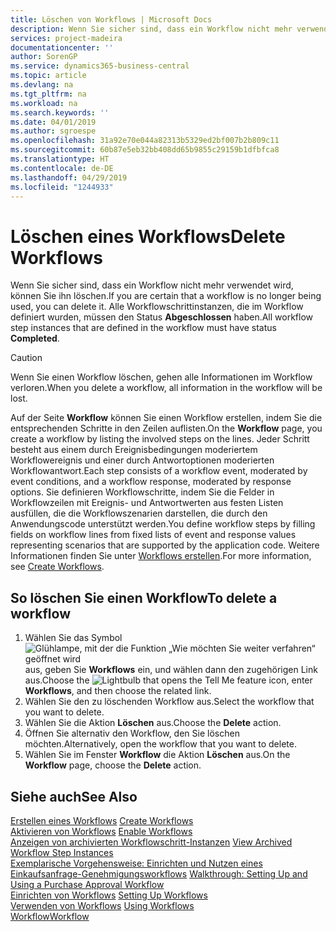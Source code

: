 ```yaml
---
title: Löschen von Workflows | Microsoft Docs
description: Wenn Sie sicher sind, dass ein Workflow nicht mehr verwendet wird, können Sie ihn löschen. Alle Workflowschrittinstanzen, die im Workflow definiert wurden, müssen den Status **Abgeschlossen** haben.
services: project-madeira
documentationcenter: ''
author: SorenGP
ms.service: dynamics365-business-central
ms.topic: article
ms.devlang: na
ms.tgt_pltfrm: na
ms.workload: na
ms.search.keywords: ''
ms.date: 04/01/2019
ms.author: sgroespe
ms.openlocfilehash: 31a92e70e044a82313b5329ed2bf007b2b809c11
ms.sourcegitcommit: 60b87e5eb32bb408dd65b9855c29159b1dfbfca8
ms.translationtype: HT
ms.contentlocale: de-DE
ms.lasthandoff: 04/29/2019
ms.locfileid: "1244933"
---
```

# <a name="delete-workflows"></a><span data-ttu-id="a1675-104">Löschen eines Workflows</span><span class="sxs-lookup"><span data-stu-id="a1675-104">Delete Workflows</span></span>
<span data-ttu-id="a1675-105">Wenn Sie sicher sind, dass ein Workflow nicht mehr verwendet wird, können Sie ihn löschen.</span><span class="sxs-lookup"><span data-stu-id="a1675-105">If you are certain that a workflow is no longer being used, you can delete it.</span></span> <span data-ttu-id="a1675-106">Alle Workflowschrittinstanzen, die im Workflow definiert wurden, müssen den Status **Abgeschlossen** haben.</span><span class="sxs-lookup"><span data-stu-id="a1675-106">All workflow step instances that are defined in the workflow must have status **Completed**.</span></span>  

> [!CAUTION]  
>  <span data-ttu-id="a1675-107">Wenn Sie einen Workflow löschen, gehen alle Informationen im Workflow verloren.</span><span class="sxs-lookup"><span data-stu-id="a1675-107">When you delete a workflow, all information in the workflow will be lost.</span></span>  

 <span data-ttu-id="a1675-108">Auf der Seite **Workflow** können Sie einen Workflow erstellen, indem Sie die entsprechenden Schritte in den Zeilen auflisten.</span><span class="sxs-lookup"><span data-stu-id="a1675-108">On the **Workflow** page, you create a workflow by listing the involved steps on the lines.</span></span> <span data-ttu-id="a1675-109">Jeder Schritt besteht aus einem durch Ereignisbedingungen moderiertem Workflowereignis und einer durch Antwortoptionen moderierten Workflowantwort.</span><span class="sxs-lookup"><span data-stu-id="a1675-109">Each step consists of a workflow event, moderated by event conditions, and a workflow response, moderated by response options.</span></span> <span data-ttu-id="a1675-110">Sie definieren Workflowschritte, indem Sie die Felder in Workflowzeilen mit Ereignis- und Antwortwerten aus festen Listen ausfüllen, die die Workflowszenarien darstellen, die durch den Anwendungscode unterstützt werden.</span><span class="sxs-lookup"><span data-stu-id="a1675-110">You define workflow steps by filling fields on workflow lines from fixed lists of event and response values representing scenarios that are supported by the application code.</span></span> <span data-ttu-id="a1675-111">Weitere Informationen finden Sie unter [Workflows erstellen](across-how-to-create-workflows.md).</span><span class="sxs-lookup"><span data-stu-id="a1675-111">For more information, see [Create Workflows](across-how-to-create-workflows.md).</span></span>  

## <a name="to-delete-a-workflow"></a><span data-ttu-id="a1675-112">So löschen Sie einen Workflow</span><span class="sxs-lookup"><span data-stu-id="a1675-112">To delete a workflow</span></span>  
1.  <span data-ttu-id="a1675-113">Wählen Sie das Symbol ![Glühlampe, mit der die Funktion „Wie möchten Sie weiter verfahren“ geöffnet wird](media/ui-search/search_small.png "Wie möchten Sie weiter verfahren?") aus, geben Sie **Workflows** ein, und wählen dann den zugehörigen Link aus.</span><span class="sxs-lookup"><span data-stu-id="a1675-113">Choose the ![Lightbulb that opens the Tell Me feature](media/ui-search/search_small.png "Tell me what you want to do") icon, enter **Workflows**, and then choose the related link.</span></span>  
2.  <span data-ttu-id="a1675-114">Wählen Sie den zu löschenden Workflow aus.</span><span class="sxs-lookup"><span data-stu-id="a1675-114">Select the workflow that you want to delete.</span></span>  
3.  <span data-ttu-id="a1675-115">Wählen Sie die Aktion **Löschen** aus.</span><span class="sxs-lookup"><span data-stu-id="a1675-115">Choose the **Delete** action.</span></span>  
4.  <span data-ttu-id="a1675-116">Öffnen Sie alternativ den Workflow, den Sie löschen möchten.</span><span class="sxs-lookup"><span data-stu-id="a1675-116">Alternatively, open the workflow that you want to delete.</span></span>  
5.  <span data-ttu-id="a1675-117">Wählen Sie im Fenster **Workflow** die Aktion **Löschen** aus.</span><span class="sxs-lookup"><span data-stu-id="a1675-117">On the **Workflow** page, choose the **Delete** action.</span></span>  

## <a name="see-also"></a><span data-ttu-id="a1675-118">Siehe auch</span><span class="sxs-lookup"><span data-stu-id="a1675-118">See Also</span></span>  
 <span data-ttu-id="a1675-119">[Erstellen eines Workflows](across-how-to-create-workflows.md) </span><span class="sxs-lookup"><span data-stu-id="a1675-119">[Create Workflows](across-how-to-create-workflows.md) </span></span>  
 <span data-ttu-id="a1675-120">[Aktivieren von Workflows](across-how-to-enable-workflows.md) </span><span class="sxs-lookup"><span data-stu-id="a1675-120">[Enable Workflows](across-how-to-enable-workflows.md) </span></span>  
 <span data-ttu-id="a1675-121">[Anzeigen von archivierten Workflowschritt-Instanzen](across-how-to-view-archived-workflow-step-instances.md) </span><span class="sxs-lookup"><span data-stu-id="a1675-121">[View Archived Workflow Step Instances](across-how-to-view-archived-workflow-step-instances.md) </span></span>  
 <span data-ttu-id="a1675-122">[Exemplarische Vorgehensweise: Einrichten und Nutzen eines Einkaufsanfrage-Genehmigungsworkflows](walkthrough-setting-up-and-using-a-purchase-approval-workflow.md) </span><span class="sxs-lookup"><span data-stu-id="a1675-122">[Walkthrough: Setting Up and Using a Purchase Approval Workflow](walkthrough-setting-up-and-using-a-purchase-approval-workflow.md) </span></span>  
 <span data-ttu-id="a1675-123">[Einrichten von Workflows](across-set-up-workflows.md) </span><span class="sxs-lookup"><span data-stu-id="a1675-123">[Setting Up Workflows](across-set-up-workflows.md) </span></span>  
 <span data-ttu-id="a1675-124">[Verwenden von Workflows](across-use-workflows.md) </span><span class="sxs-lookup"><span data-stu-id="a1675-124">[Using Workflows](across-use-workflows.md) </span></span>  
 [<span data-ttu-id="a1675-125">Workflow</span><span class="sxs-lookup"><span data-stu-id="a1675-125">Workflow</span></span>](across-workflow.md)   
